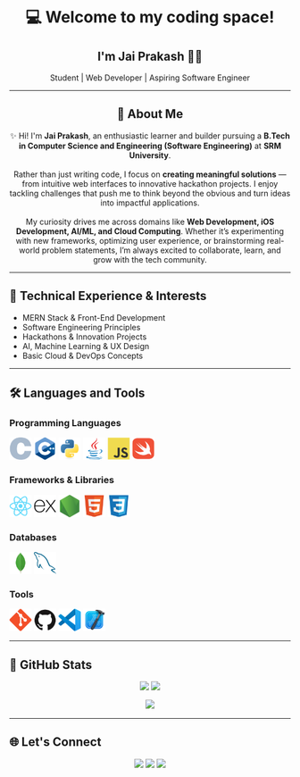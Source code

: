 <h1 align="center">💻 Welcome to my coding space!</h1>
<h2 align="center">I'm Jai Prakash 👨‍💻</h2>  

<p align="center">  
    Student | Web Developer | Aspiring Software Engineer
</p>  

---

<h2 align="center">👋 About Me</h2>  

<p align="center">
✨ Hi! I'm <b>Jai Prakash</b>, an enthusiastic learner and builder pursuing a <b>B.Tech in Computer Science and Engineering (Software Engineering)</b> at <b>SRM University</b>.<br><br>
Rather than just writing code, I focus on <b>creating meaningful solutions</b> — from intuitive web interfaces to innovative hackathon projects. I enjoy tackling challenges that push me to think beyond the obvious and turn ideas into impactful applications.<br><br>
My curiosity drives me across domains like <b>Web Development, iOS Development, AI/ML, and Cloud Computing</b>. Whether it’s experimenting with new frameworks, optimizing user experience, or brainstorming real-world problem statements, I’m always excited to collaborate, learn, and grow with the tech community.
</p>  

---

## 🚀 Technical Experience & Interests  
- MERN Stack & Front-End Development  
- Software Engineering Principles  
- Hackathons & Innovation Projects  
- AI, Machine Learning & UX Design  
- Basic Cloud & DevOps Concepts  

---

## 🛠️ Languages and Tools  

### Programming Languages  
<p align="left">  
  <img src="https://raw.githubusercontent.com/devicons/devicon/master/icons/c/c-original.svg" alt="C" width="40" height="40"/>  
  <img src="https://raw.githubusercontent.com/devicons/devicon/master/icons/cplusplus/cplusplus-original.svg" alt="C++" width="40" height="40"/>  
  <img src="https://raw.githubusercontent.com/devicons/devicon/master/icons/python/python-original.svg" alt="Python" width="40" height="40"/>  
  <img src="https://raw.githubusercontent.com/devicons/devicon/master/icons/java/java-original.svg" alt="Java" width="40" height="40"/>  
  <img src="https://raw.githubusercontent.com/devicons/devicon/master/icons/javascript/javascript-original.svg" alt="JavaScript" width="40" height="40"/>  
  <img src="https://raw.githubusercontent.com/devicons/devicon/master/icons/swift/swift-original.svg" alt="Swift" width="40" height="40"/>  
</p>  

### Frameworks & Libraries  
<p align="left">  
  <img src="https://raw.githubusercontent.com/devicons/devicon/master/icons/react/react-original.svg" alt="React" width="40" height="40"/>  
  <img src="https://raw.githubusercontent.com/devicons/devicon/master/icons/express/express-original.svg" alt="Express" width="40" height="40"/>  
  <img src="https://raw.githubusercontent.com/devicons/devicon/master/icons/nodejs/nodejs-original.svg" alt="Node.js" width="40" height="40"/>  
  <img src="https://raw.githubusercontent.com/devicons/devicon/master/icons/html5/html5-original.svg" alt="HTML5" width="40" height="40"/>  
  <img src="https://raw.githubusercontent.com/devicons/devicon/master/icons/css3/css3-original.svg" alt="CSS3" width="40" height="40"/>  
</p>  

### Databases  
<p align="left">  
  <img src="https://raw.githubusercontent.com/devicons/devicon/master/icons/mongodb/mongodb-original.svg" alt="MongoDB" width="40" height="40"/>  
  <img src="https://raw.githubusercontent.com/devicons/devicon/master/icons/mysql/mysql-original.svg" alt="MySQL" width="40" height="40"/>  
</p>  

### Tools  
<p align="left">  
  <img src="https://raw.githubusercontent.com/devicons/devicon/master/icons/git/git-original.svg" alt="Git" width="40" height="40"/>  
  <img src="https://raw.githubusercontent.com/devicons/devicon/master/icons/github/github-original.svg" alt="GitHub" width="40" height="40"/>  
  <img src="https://raw.githubusercontent.com/devicons/devicon/master/icons/vscode/vscode-original.svg" alt="VS Code" width="40" height="40"/>  
  <img src="https://raw.githubusercontent.com/devicons/devicon/master/icons/xcode/xcode-original.svg" alt="xcode" width="40" height="40"/>  
</p>  
 
---

## 🎨 GitHub Stats  

<p align="center">  
  <img src="https://github-readme-stats.vercel.app/api?username=jaiprakash-k&show_icons=true&theme=radical" height="180"/>  
  <img src="https://github-readme-stats.vercel.app/api/top-langs/?username=jaiprakash-k&layout=compact&theme=radical" height="180"/>  
</p>  

<p align="center">  
  <img src="https://streak-stats.demolab.com?user=jaiprakash-k&theme=radical&hide_border=true" />  
</p>  

---

## 🌐 Let's Connect  
<p align="center">  
  <a href="https://www.linkedin.com/in/jai-prakash-k-103286355/"><img src="https://img.shields.io/badge/-Jai%20Prakash-blue?style=flat-square&logo=Linkedin&logoColor=white"/></a>  
  <a href="https://github.com/jaiprakash-k"><img src="https://img.shields.io/badge/-GitHub-181717?style=flat-square&logo=github&logoColor=white"/></a>  
  <a href="mailto:kjaiprakash000@gmail.com"><img src="https://img.shields.io/badge/-Email-D14836?style=flat-square&logo=gmail&logoColor=white"/></a>  
</p>  
